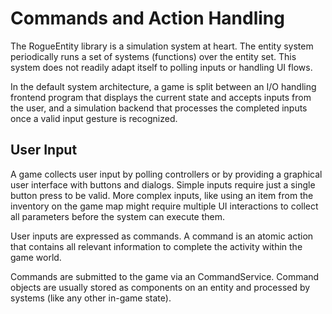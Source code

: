 Commands and Action Handling
============================

The RogueEntity library is a simulation system at heart. The entity system
periodically runs a set of systems (functions) over the entity set. 
This system does not readily adapt itself to polling inputs or handling
UI flows.

In the default system architecture, a game is split between an I/O handling 
frontend program that displays the current state and accepts inputs from the user,
and a simulation backend that processes the completed inputs once a valid 
input gesture is recognized.

User Input
----------

A game collects user input by polling controllers or by providing a graphical
user interface with buttons and dialogs. Simple inputs require just a 
single button press to be valid. More complex inputs, like using an item
from the inventory on the game map might require multiple UI interactions
to collect all parameters before the system can execute them.

User inputs are expressed as commands. A command is an atomic action that
contains all relevant information to complete the activity within the game
world. 

Commands are submitted to the game via an CommandService. Command objects are 
usually stored as components on an entity and processed by systems (like any
other in-game state).

